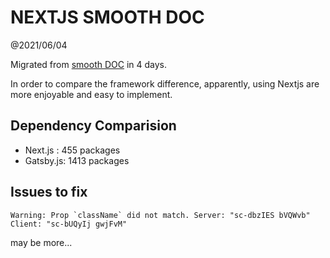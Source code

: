 # NEXTJS SMOOTH DOC

@2021/06/04


Migrated from [smooth DOC](https://smooth-doc.com/) in 4 days.

In order to compare the framework difference, apparently, using Nextjs are more enjoyable and easy to implement.


## Dependency Comparision

- Next.js : 455 packages
- Gatsby.js: 1413 packages


## Issues to fix

```
Warning: Prop `className` did not match. Server: "sc-dbzIES bVQWvb" Client: "sc-bUQyIj gwjFvM"
```

may be more...